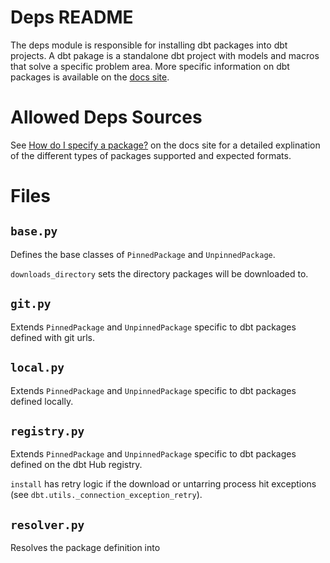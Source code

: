 # Deps README

The deps module is responsible for installing dbt packages into dbt projects.  A dbt pakage is a standalone dbt project with models and macros that solve a specific problem area.  More specific information on dbt packages is available on the [docs site](https://docs.getdbt.com/docs/building-a-dbt-project/package-management).


# Allowed Deps Sources

See [How do I specify a package?](https://docs.getdbt.com/docs/building-a-dbt-project/package-management#how-do-i-specify-a-package) on the docs site for a detailed explination of the different types of packages supported and expected formats.


# Files

## `base.py`

Defines the base classes of `PinnedPackage` and `UnpinnedPackage`.

`downloads_directory` sets the directory packages will be downloaded to.

## `git.py`

Extends `PinnedPackage` and `UnpinnedPackage` specific to dbt packages defined with git urls.

## `local.py`

Extends `PinnedPackage` and `UnpinnedPackage` specific to dbt packages defined locally.

## `registry.py`

Extends `PinnedPackage` and `UnpinnedPackage` specific to dbt packages defined on the dbt Hub registry.

`install` has retry logic if the download or untarring process hit exceptions (see `dbt.utils._connection_exception_retry`).

## `resolver.py`

Resolves the package definition into 
